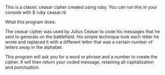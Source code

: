 This is a classic ceasar cipher created using ruby.  You can run this in your console with $ ruby ceasar.rb

What this program does:

The ceasar cipher was used by Julius Ceasar to code his messages that he sent to generals on the battlefield.  His simple technique took each letter he wrote and replaced it with a different letter that was a certain number of letters away in the alphabet.

This program will ask you for a word or phrase and a number to create the cipher.  It will then return your coded message, retaining all capitalization and punctuation.